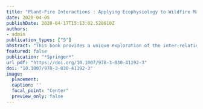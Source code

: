 ```yaml
---
title: "Plant-Fire Interactions : Applying Ecophysiology to Wildfire Management"
date: 2020-04-05
publishDate: 2020-04-17T15:13:02.528610Z
authors: 
- admin
publication_types: ["5"]
abstract: "This book provides a unique exploration of the inter-relationships between the science of plant environmental responses and the understanding and management of forest fires. It bridges the gap between plant ecologists, interested in the functional and evolutionary consequences of fire in ecosystems, with foresters and fire managers, interested in effectively reducing fire hazard and damage."
featured: false
publication: "*Springer*"
url_pdf: "https://doi.org/10.1007/978-3-030-41192-3"
doi: "10.1007/978-3-030-41192-3"
image:
  placement: 
  caption: ''
  focal_point: "Center"
  preview_only: false
---
```


